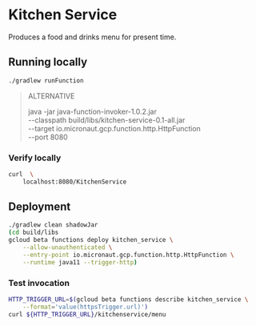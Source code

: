 # Kitchen Service

Produces a food and drinks menu for present time.

## Running locally
```cmd
./gradlew runFunction
```
> ALTERNATIVE 
> 
> java -jar java-function-invoker-1.0.2.jar \
>     --classpath build/libs/kitchen-service-0.1-all.jar \
>     --target io.micronaut.gcp.function.http.HttpFunction \
>     --port 8080

### Verify locally
```bash
curl  \
    localhost:8080/KitchenService
```

## Deployment

```bash
./gradlew clean shadowJar
(cd build/libs
gcloud beta functions deploy kitchen_service \
    --allow-unauthenticated \
    --entry-point io.micronaut.gcp.function.http.HttpFunction \
    --runtime java11 --trigger-http)
```

### Test invocation
```bash
HTTP_TRIGGER_URL=$(gcloud beta functions describe kitchen_service \
    --format='value(httpsTrigger.url)')
curl ${HTTP_TRIGGER_URL}/kitchenservice/menu 